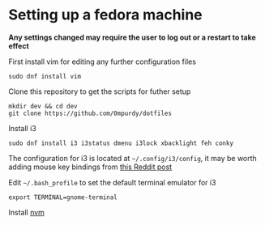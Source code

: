 # Setting up a fedora machine
 
 **Any settings changed may require the user to log out or a restart to take effect**

First install vim for editing any further configuration files

```shell
sudo dnf install vim
```

Clone this repository to get the scripts for futher setup

```shell
mkdir dev && cd dev
git clone https://github.com/0mpurdy/dotfiles
```

Install i3

```
sudo dnf install i3 i3status dmenu i3lock xbacklight feh conky
```

The configuration for i3 is located at `~/.config/i3/config`, it may be worth adding mouse key bindings from [this Reddit post](i3-mouse)

Edit `~/.bash_profile` to set the default terminal emulator for i3

```
export TERMINAL=gnome-terminal
```

Install [nvm](https://github.com/creationix/nvm)

[i3-mouse]: https://www.reddit.com/r/i3wm/comments/3btki2/use_the_mouse_cursor_from_the_keyboard/
